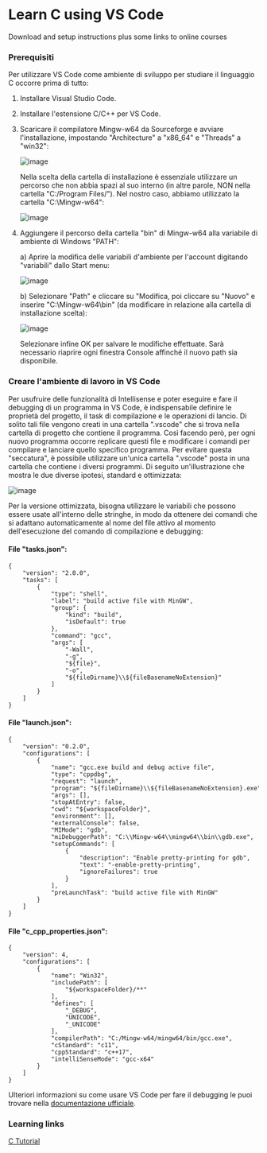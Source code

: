 # Learn C using VS Code
Download and setup instructions plus some links to online courses

### Prerequisiti
Per utilizzare VS Code come ambiente di sviluppo per studiare il linguaggio C occorre prima di tutto:
1. Installare Visual Studio Code.
2. Installare l'estensione C/C++ per VS Code.
3. Scaricare il compilatore Mingw-w64 da Sourceforge e avviare l'installazione, impostando "Architecture" a "x86_64" e "Threads" a "win32":

    ![image](https://user-images.githubusercontent.com/139274/71647348-d166b400-2cf5-11ea-8310-ff15fcd6459b.png)

    Nella scelta della cartella di installazione è essenziale utilizzare un percorso che non abbia spazi al suo interno (in altre parole, NON nella cartella "C:/Program Files/"). Nel nostro caso, abbiamo utilizzato la cartella "C:\Mingw-w64\":

    ![image](https://user-images.githubusercontent.com/139274/71647367-29051f80-2cf6-11ea-9904-76e2d3ab719a.png)

4. 	Aggiungere il percorso della cartella "bin" di Mingw-w64 alla variabile di ambiente di Windows "PATH":

    a) Aprire la modifica delle variabili d'ambiente per l'account digitando "variabili" dallo Start menu:
    
    ![image](https://user-images.githubusercontent.com/139274/71647369-328e8780-2cf6-11ea-96d4-dfeefe35e47b.png)
    
    b) Selezionare "Path" e cliccare su "Modifica, poi cliccare su "Nuovo" e inserire "C:\Mingw-w64\bin" (da modificare in relazione alla cartella di installazione scelta):
    
    ![image](https://user-images.githubusercontent.com/139274/71647402-cfe9bb80-2cf6-11ea-86a5-906eb4300ba9.png)
    
    Selezionare infine OK per salvare le modifiche effettuate. Sarà necessario riaprire ogni finestra Console affinché il nuovo path sia disponibile.
    
### Creare l'ambiente di lavoro in VS Code
Per usufruire delle funzionalità di Intellisense e poter eseguire e fare il debugging di un programma in VS Code, è indispensabile definire le proprietà del progetto, il task di compilazione e le operazioni di lancio.
Di solito tali file vengono creati in una cartella ".vscode" che si trova nella cartella di progetto che contiene il programma. Così facendo però, per ogni nuovo programma occorre replicare questi file e modificare i comandi per compilare e lanciare quello specifico programma. Per evitare questa "seccatura", è possibile utilizzare un'unica cartella ".vscode" posta in una cartella che contiene i diversi programmi. Di seguito un'illustrazione che mostra le due diverse ipotesi, standard e ottimizzata:

![image](https://user-images.githubusercontent.com/139274/71647920-51444c80-2cfd-11ea-8361-2af130d2e085.png)

Per la versione ottimizzata, bisogna utilizzare le variabili che possono essere usate all'interno delle stringhe, in modo da ottenere dei comandi che si adattano automaticamente al nome del file attivo al momento dell'esecuzione del comando di compilazione e debugging:

#### File "tasks.json":

```
{
    "version": "2.0.0",
    "tasks": [
        {
            "type": "shell",
            "label": "build active file with MinGW",
            "group": {
                "kind": "build",
                "isDefault": true
            },
            "command": "gcc",
            "args": [
                "-Wall",
                "-g",
                "${file}",
                "-o",
                "${fileDirname}\\${fileBasenameNoExtension}"
            ]
        }
    ]
}
```

#### File "launch.json":

```
{
    "version": "0.2.0",
    "configurations": [
        {
            "name": "gcc.exe build and debug active file",
            "type": "cppdbg",
            "request": "launch",
            "program": "${fileDirname}\\${fileBasenameNoExtension}.exe",
            "args": [],
            "stopAtEntry": false,
            "cwd": "${workspaceFolder}",
            "environment": [],
            "externalConsole": false,
            "MIMode": "gdb",
            "miDebuggerPath": "C:\\Mingw-w64\\mingw64\\bin\\gdb.exe",
            "setupCommands": [
                {
                    "description": "Enable pretty-printing for gdb",
                    "text": "-enable-pretty-printing",
                    "ignoreFailures": true
                }
            ],
            "preLaunchTask": "build active file with MinGW"
        }
    ]
}
```

#### File "c_cpp_properties.json":

```
{
    "version": 4,
    "configurations": [
        {
            "name": "Win32",
            "includePath": [
                "${workspaceFolder}/**"
            ],
            "defines": [
                "_DEBUG",
                "UNICODE",
                "_UNICODE"
            ],
            "compilerPath": "C:/Mingw-w64/mingw64/bin/gcc.exe",
            "cStandard": "c11",
            "cppStandard": "c++17",
            "intelliSenseMode": "gcc-x64"
        }
    ]
}
```
Ulteriori informazioni su come usare VS Code per fare il debugging le puoi trovare nella [documentazione ufficiale](https://code.visualstudio.com/docs/cpp/config-mingw).

### Learning links

[C Tutorial](https://www.tutorialspoint.com/cprogramming/index.htm)
